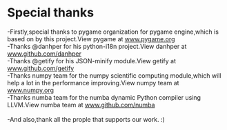 ﻿# Special thanks
-Firstly,special thanks to pygame organization for pygame engine,which is based on by this project.View pygame at www.pygame.org</br>
-Thanks @danhper for his python-i18n project.View danhper at www.github.com/danhper</br>
-Thanks @getify for his JSON-minify module.View getify at www.github.com/getify</br>
-Thanks numpy team for the numpy scientific computing module,which will help a lot in the performance improving.View numpy team at www.numpy.org</br>
-Thanks numba team for the numba dynamic Python compiler using LLVM.View numba team at www.github.com/numba</br>
</br>
-And also,thank all the prople that supports our work. :)
